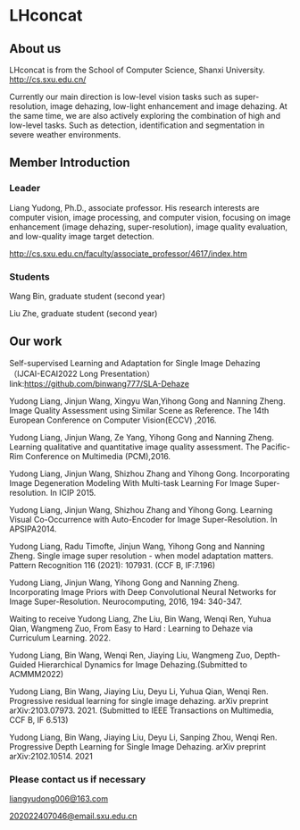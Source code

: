 # LHconcat

## About us
LHconcat is from the School of Computer Science, Shanxi University.    http://cs.sxu.edu.cn/

Currently our main direction is low-level vision tasks such as super-resolution, image dehazing, low-light enhancement and image dehazing. At the same time, we are also actively exploring the combination of high and low-level tasks. Such as detection, identification and segmentation in severe weather environments.


## Member Introduction
### Leader
Liang Yudong, Ph.D., associate professor. His research interests are computer vision, image processing, and computer vision, focusing on image enhancement (image dehazing, super-resolution), image quality evaluation, and low-quality image target detection.

http://cs.sxu.edu.cn/faculty/associate_professor/4617/index.htm
### Students
Wang Bin, graduate student (second year)

Liu Zhe, graduate student (second year)

## Our work
Self-supervised Learning and Adaptation for Single Image Dehazing（IJCAI-ECAI2022 Long Presentation）
link:https://github.com/binwang777/SLA-Dehaze

Yudong Liang, Jinjun Wang, Xingyu Wan,Yihong Gong and Nanning Zheng. Image Quality Assessment using Similar Scene as Reference. The 14th European Conference on Computer Vision(ECCV) ,2016.

Yudong Liang, Jinjun Wang, Ze Yang, Yihong Gong and Nanning Zheng. Learning qualitative and quantitative image quality assessment. The Pacific-Rim Conference on Multimedia (PCM),2016.

Yudong Liang, Jinjun Wang, Shizhou Zhang and Yihong Gong. Incorporating Image Degeneration Modeling With Multi-task Learning For Image Super-resolution. In ICIP 2015.

Yudong Liang, Jinjun Wang, Shizhou Zhang and Yihong Gong. Learning Visual Co-Occurrence with Auto-Encoder for Image Super-Resolution. In APSIPA2014.

Yudong Liang, Radu Timofte, Jinjun Wang, Yihong Gong and Nanning Zheng. Single image super resolution - when model adaptation matters. Pattern Recognition 116 (2021): 107931. (CCF B, IF:7.196)

Yudong Liang, Jinjun Wang, Yihong Gong and Nanning Zheng. Incorporating Image Priors with Deep Convolutional Neural Networks for Image Super-Resolution. Neurocomputing, 2016, 194: 340-347.

Waiting to receive
Yudong Liang, Zhe Liu, Bin Wang, Wenqi Ren, Yuhua Qian, Wangmeng Zuo, From Easy to Hard : Learning to Dehaze via Curriculum Learning. 2022.

Yudong Liang, Bin Wang, Wenqi Ren, Jiaying Liu, Wangmeng Zuo, Depth-Guided Hierarchical Dynamics for Image Dehazing.(Submitted to ACMMM2022)

Yudong Liang, Bin Wang, Jiaying Liu, Deyu Li, Yuhua Qian, Wenqi Ren. Progressive residual learning for single image dehazing. arXiv preprint arXiv:2103.07973. 2021. (Submitted to IEEE Transactions on Multimedia, CCF B, IF 6.513)

Yudong Liang, Bin Wang, Jiaying Liu, Deyu Li, Sanping Zhou, Wenqi Ren. Progressive Depth Learning for Single Image Dehazing. arXiv preprint arXiv:2102.10514. 2021

### Please contact us if necessary
liangyudong006@163.com

202022407046@email.sxu.edu.cn
